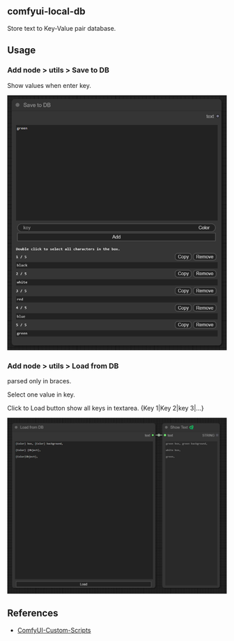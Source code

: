 ## comfyui-local-db

Store text to Key-Value pair database. 

## Usage

### Add node > utils > Save to DB

Show values when enter key.

![image-1](./images/1.png)

### Add node > utils > Load from DB

parsed only in braces.

Select one value in key.

Click to Load button show all keys in textarea. {Key 1|Key 2|key 3|...}

![image-2](./images/2.png)

## References

- [ComfyUI-Custom-Scripts](https://github.com/pythongosssss/ComfyUI-Custom-Scripts)